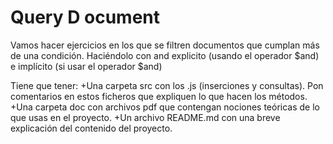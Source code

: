 # Query D ocument

Vamos hacer ejercicios en los que se filtren documentos que cumplan más de una condición. Haciéndolo con and explicito (usando el operador $and) e implícito (si usar el operador $and)

Tiene que tener: +Una carpeta src con los .js (inserciones y consultas). Pon comentarios en estos ficheros que expliquen lo que hacen los métodos.
                 +Una carpeta doc con archivos pdf que contengan nociones teóricas de lo que usas en el proyecto.
                 +Un archivo README.md con una breve explicación del contenido del proyecto.

